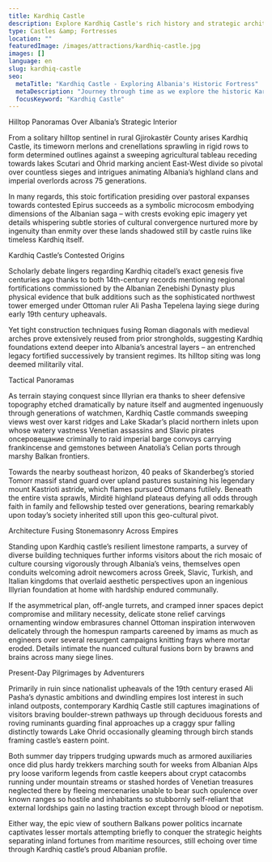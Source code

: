 ```yaml
---
title: Kardhiq Castle
description: Explore Kardhiq Castle's rich history and strategic architecture, a compelling destination that merges Albania's past with panoramic natural beauty.
type: Castles &amp; Fortresses
location: ""
featuredImage: /images/attractions/kardhiq-castle.jpg
images: []
language: en
slug: kardhiq-castle
seo:
  metaTitle: "Kardhiq Castle - Exploring Albania's Historic Fortress"
  metaDescription: "Journey through time as we explore the historic Kardhiq Castle in southern Albania, a testament to the country's rich past and cultural heritage."
  focusKeyword: "Kardhiq Castle"
---
```


Hilltop Panoramas Over Albania’s Strategic Interior

From a solitary hilltop sentinel in rural Gjirokastër County arises Kardhiq Castle, its timeworn merlons and crenellations sprawling in rigid rows to form determined outlines against a sweeping agricultural tableau receding towards lakes Scutari and Ohrid marking ancient East-West divide so pivotal over countless sieges and intrigues animating Albania’s highland clans and imperial overlords across 75 generations.

In many regards, this stoic fortification presiding over pastoral expanses towards contested Epirus succeeds as a symbolic microcosm embodying dimensions of the Albanian saga – with crests evoking epic imagery yet details whispering subtle stories of cultural convergence nurtured more by ingenuity than enmity over these lands shadowed still by castle ruins like timeless Kardhiq itself.

Kardhiq Castle’s Contested Origins

Scholarly debate lingers regarding Kardhiq citadel’s exact genesis five centuries ago thanks to both 14th-century records mentioning regional fortifications commissioned by the Albanian Zenebishi Dynasty plus physical evidence that bulk additions such as the sophisticated northwest tower emerged under Ottoman ruler Ali Pasha Tepelena laying siege during early 19th century upheavals.

Yet tight construction techniques fusing Roman diagonals with medieval arches prove extensively reused from prior strongholds, suggesting Kardhiq foundations extend deeper into Albania’s ancestral layers – an entrenched legacy fortified successively by transient regimes. Its hilltop siting was long deemed militarily vital.

Tactical Panoramas

As terrain staying conquest since Illyrian era thanks to sheer defensive topography etched dramatically by nature itself and augmented ingenuously through generations of watchmen, Kardhiq Castle commands sweeping views west over karst ridges and Lake Skadar’s placid northern inlets upon whose watery vastness Venetian assassins and Slavic pirates onceровещание criminally to raid imperial barge convoys carrying frankincense and gemstones between Anatolia’s Celian ports through marshy Balkan frontiers.

Towards the nearby southeast horizon, 40 peaks of Skanderbeg’s storied Tomorr massif stand guard over upland pastures sustaining his legendary mount Kastrioti astride, which flames pursued Ottomans futilely. Beneath the entire vista sprawls, Mirditë highland plateaus defying all odds through faith in family and fellowship tested over generations, bearing remarkably upon today’s society inherited still upon this geo-cultural pivot.

Architecture Fusing Stonemasonry Across Empires

Standing upon Kardhiq castle’s resilient limestone ramparts, a survey of diverse building techniques further informs visitors about the rich mosaic of culture coursing vigorously through Albania’s veins, themselves open conduits welcoming adroit newcomers across Greek, Slavic, Turkish, and Italian kingdoms that overlaid aesthetic perspectives upon an ingenious Illyrian foundation at home with hardship endured communally.

If the asymmetrical plan, off-angle turrets, and cramped inner spaces depict compromise and military necessity, delicate stone relief carvings ornamenting window embrasures channel Ottoman inspiration interwoven delicately through the homespun ramparts careened by imams as much as engineers over several resurgent campaigns knitting frays where mortar eroded. Details intimate the nuanced cultural fusions born by brawns and brains across many siege lines.

Present-Day Pilgrimages by Adventurers

Primarily in ruin since nationalist upheavals of the 19th century erased Ali Pasha’s dynastic ambitions and dwindling empires lost interest in such inland outposts, contemporary Kardhiq Castle still captures imaginations of visitors braving boulder-strewn pathways up through deciduous forests and roving ruminants guarding final approaches up a craggy spur falling distinctly towards Lake Ohrid occasionally gleaming through birch stands framing castle’s eastern point.

Both summer day trippers trudging upwards much as armored auxiliaries once did plus hardy trekkers marching south for weeks from Albanian Alps pry loose variform legends from castle keepers about crypt catacombs running under mountain streams or stashed hordes of Venetian treasures neglected there by fleeing mercenaries unable to bear such opulence over known ranges so hostile and inhabitants so stubbornly self-reliant that external lordships gain no lasting traction except through blood or nepotism.

Either way, the epic view of southern Balkans power politics incarnate captivates lesser mortals attempting briefly to conquer the strategic heights separating inland fortunes from maritime resources, still echoing over time through Kardhiq castle’s proud Albanian profile.


